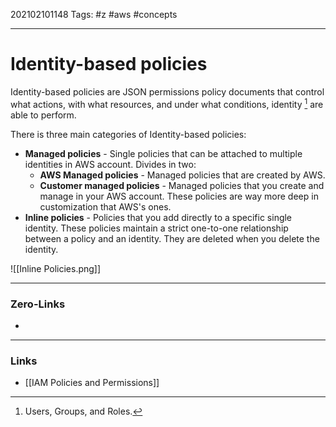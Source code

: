 202102101148
Tags: #z #aws #concepts 

---
# Identity-based policies

Identity-based policies are JSON permissions policy documents that control what actions, with what resources, and under what conditions, identity [^1] are able to perform.

There is three main categories of Identity-based policies:
- **Managed policies** - Single policies that can be attached to multiple identities in AWS account. Divides in two:
	- **AWS Managed policies** - Managed policies that are created by AWS.
	- **Customer managed policies** - Managed policies that you create and manage in your AWS account. These policies are way more deep in customization that AWS's ones.
- **Inline policies** - Policies that you add directly to a specific single identity. These policies maintain a strict one-to-one relationship between a policy and an identity. They are deleted when you delete the identity.

![[Inline Policies.png]]

[^1]: Users, Groups, and Roles.

---
### Zero-Links
- 
---
### Links
- [[IAM Policies and Permissions]]